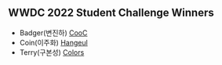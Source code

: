 ## WWDC 2022 Student Challenge Winners

 * Badger(변진하) [CooC](https://github.com/Byeonjinha/CooC)
 * Coin(이주화) [Hangeul]()
 * Terry(구본성) [Colors](https://github.com/terry-koo/WWDC_Colors_SwiftUI)
 
